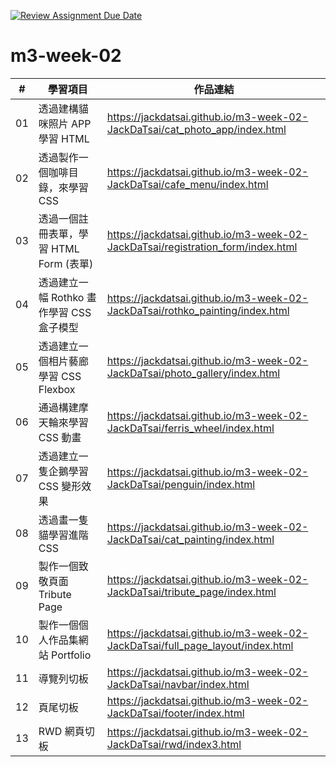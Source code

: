 [![Review Assignment Due Date](https://classroom.github.com/assets/deadline-readme-button-24ddc0f5d75046c5622901739e7c5dd533143b0c8e959d652212380cedb1ea36.svg)](https://classroom.github.com/a/vlJXFE8Y)

# m3-week-02

| #  | 學習項目                        | 作品連結                                                                            |
|----|-----------------------------|---------------------------------------------------------------------------------|
| 01 | 透過建構貓咪照片 APP 學習 HTML        | https://jackdatsai.github.io/m3-week-02-JackDaTsai/cat_photo_app/index.html     |
| 02 | 透過製作一個咖啡目錄，來學習 CSS          | https://jackdatsai.github.io/m3-week-02-JackDaTsai/cafe_menu/index.html         |
| 03 | 透過一個註冊表單，學習 HTML Form (表單)  | https://jackdatsai.github.io/m3-week-02-JackDaTsai/registration_form/index.html |
| 04 | 透過建立一幅 Rothko 畫作學習 CSS 盒子模型 | https://jackdatsai.github.io/m3-week-02-JackDaTsai/rothko_painting/index.html   |
| 05 | 透過建立一個相片藝廊學習 CSS Flexbox    | https://jackdatsai.github.io/m3-week-02-JackDaTsai/photo_gallery/index.html     |
| 06 | 通過構建摩天輪來學習 CSS 動畫           | https://jackdatsai.github.io/m3-week-02-JackDaTsai/ferris_wheel/index.html      |
| 07 | 透過建立一隻企鵝學習 CSS 變形效果         | https://jackdatsai.github.io/m3-week-02-JackDaTsai/penguin/index.html           |
| 08 | 透過畫一隻貓學習進階 CSS              | https://jackdatsai.github.io/m3-week-02-JackDaTsai/cat_painting/index.html      |
| 09 | 製作一個致敬頁面 Tribute Page       | https://jackdatsai.github.io/m3-week-02-JackDaTsai/tribute_page/index.html      |
| 10 | 製作一個個人作品集網站 Portfolio       | https://jackdatsai.github.io/m3-week-02-JackDaTsai/full_page_layout/index.html  |
| 11 | 導覽列切板                       | https://jackdatsai.github.io/m3-week-02-JackDaTsai/navbar/index.html            |
| 12 | 頁尾切板                        | https://jackdatsai.github.io/m3-week-02-JackDaTsai/footer/index.html            |
| 13 | RWD 網頁切板                    | https://jackdatsai.github.io/m3-week-02-JackDaTsai/rwd/index3.html              |
